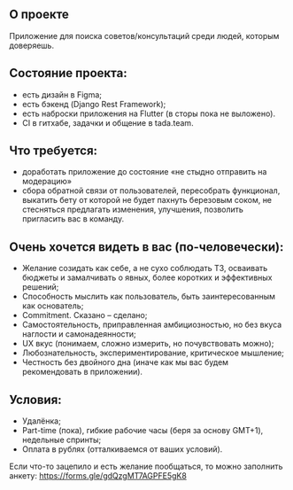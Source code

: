 ## О проекте
Приложение для поиска советов/консультаций среди людей, которым доверяешь.

## Состояние проекта:
 - есть дизайн в Figma;
 - есть бэкенд (Django Rest Framework);
 - есть наброски приложения на Flutter (в сторы пока не выложено).
 - CI в гитхабе, задачки и общение в tada.team.
 
## Что требуется:
 - доработать приложение до состояние «не стыдно отправить на модерацию»
 - сбора обратной связи от пользователей, пересобрать функционал, выкатить бету от которой не будет пахнуть березовым соком, не стесняться предлагать изменения, улучшения, позволить пригласить вас в команду.

## Очень хочется видеть в вас (по-человечески):
 - Желание созидать как себе, а не сухо соблюдать ТЗ, осваивать бюджеты и замалчивать о явных, более коротких и эффективных решений;
 - Способность мыслить как пользователь, быть заинтересованным как основатель;
 - Commitment. Сказано – сделано;
 - Самостоятельность, приправленная амбициозностью, но без вкуса наглости и самонадеянности; 
 - UX вкус (понимаем, сложно измерить, но почувствовать можно);
 - Любознательность, экспериментирование, критическое мышление;
 - Честность без двойного дна (иначе как мы вас будем рекомендовать в приложении).

## Условия:
 - Удалёнка;
 - Part-time (пока), гибкие рабочие часы (беря за основу GMT+1), недельные спринты;
 - Оплата в рублях (отталкиваемся от ваших условий).
 
Если что-то зацепило и есть желание пообщаться, то можно заполнить анкету: https://forms.gle/gdQzgMT7AGPFE5gK8
